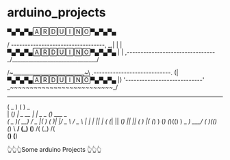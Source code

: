 # arduino_projects


▀▄▀▄▀▄🄰🅁🄳🅄🄸🄽🄾▀▄▀▄▀▄


 / \----------------------------------, 
 \_,|                                 | 
    |    ▀▄▀▄▀▄🄰🅁🄳🅄🄸🄽🄾▀▄▀▄▀▄   | 
    |  ,--------------------------------
    \_/_______________________________/ 
    
  /~__________________________~\ 
 .----------------------------. 
(| ▀▄▀▄▀▄🄰🅁🄳🅄🄸🄽🄾▀▄▀▄▀▄ |)
 '----------------------------' 
 \_~~~~~~~~~~~~~~~~~~~~~~~~~~_/ 
 
 
  _____            _                         
(  _  )          ( )        _               
| (_) | _ __    _| | _   _ (_)  ___     _   
(  _  )(  __) / _  |( ) ( )| |/  _  \ / _ \ 
| | | || |   ( (_| || (_) || || ( ) |( (_) )
(_) (_)(()    ) _ _) \___/ ( )(() (_) \ __/ 
       (_)   (__)          /( (_)     /(    
                          (__)       (__)   

👆👆👆Some arduino Projects 👆👆👆
